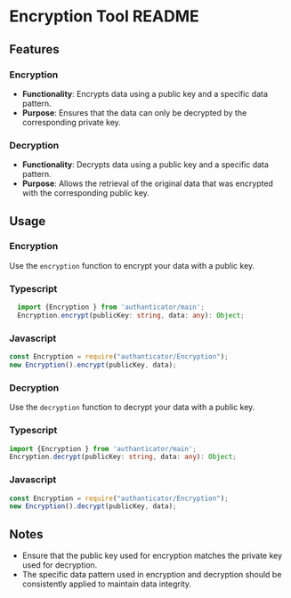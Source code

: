 # Encryption Tool README

## Features

### Encryption

- **Functionality**: Encrypts data using a public key and a specific data pattern.
- **Purpose**: Ensures that the data can only be decrypted by the corresponding private key.

### Decryption

- **Functionality**: Decrypts data using a public key and a specific data pattern.
- **Purpose**: Allows the retrieval of the original data that was encrypted with the corresponding public key.

## Usage

### Encryption

Use the `encryption` function to encrypt your data with a public key.

### Typescript
```typescript
  import {Encryption } from 'authanticator/main';
  Encryption.encrypt(publicKey: string, data: any): Object;
```

### Javascript
```javascript
const Encryption = require("authanticator/Encryption");
new Encryption().encrypt(publicKey, data);
```

### Decryption

Use the `decryption` function to decrypt your data with a public key.

### Typescript
```typescript
import {Encryption } from 'authanticator/main';
Encryption.decrypt(publicKey: string, data: any): Object;
```

### Javascript
```javascript
const Encryption = require("authanticator/Encryption");
new Encryption().decrypt(publicKey, data);
```
## Notes

- Ensure that the public key used for encryption matches the private key used for decryption.
- The specific data pattern used in encryption and decryption should be consistently applied to maintain data integrity.
